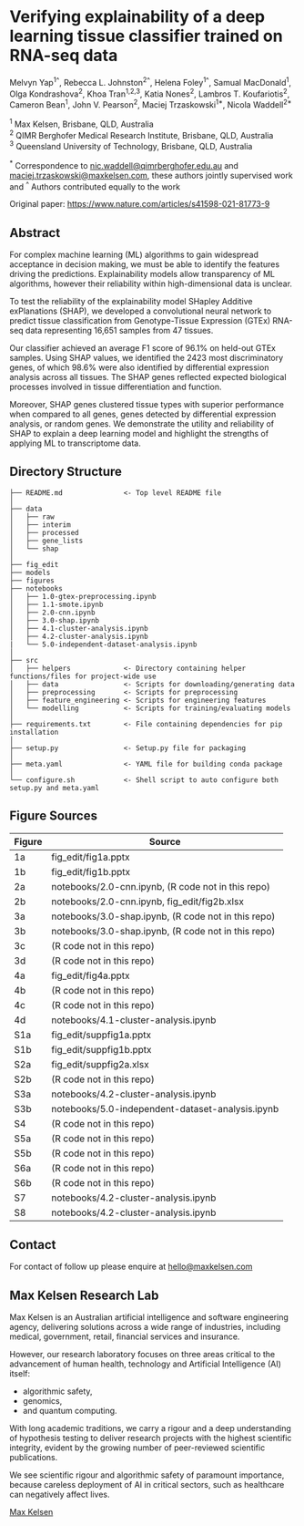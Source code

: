 # Verifying explainability of a deep learning tissue classifier trained on RNA-seq data
Melvyn Yap<sup>1^</sup>, Rebecca L. Johnston<sup>2^</sup>, Helena Foley<sup>1^</sup>, Samual MacDonald<sup>1</sup>, Olga Kondrashova<sup>2</sup>, Khoa Tran<sup>1,2,3</sup>, Katia Nones<sup>2</sup>, Lambros T. Koufariotis<sup>2</sup>, Cameron Bean<sup>1</sup>, John V. Pearson<sup>2</sup>, Maciej Trzaskowski<sup>1*</sup>, Nicola Waddell<sup>2*</sup>

<sup>1</sup> Max Kelsen, Brisbane, QLD, Australia  
<sup>2</sup> QIMR Berghofer Medical Research Institute, Brisbane, QLD, Australia  
<sup>3</sup> Queensland University of Technology, Brisbane, QLD, Australia  
  
<sup>*</sup> Correspondence to nic.waddell@qimrberghofer.edu.au and maciej.trzaskowski@maxkelsen.com, these authors jointly supervised work and 
<sup>^</sup> Authors contributed equally to the work 

Original paper: https://www.nature.com/articles/s41598-021-81773-9


## Abstract
For complex machine learning (ML) algorithms to gain widespread acceptance in decision making, we must be able to identify the features driving the predictions. Explainability models allow transparency of ML algorithms, however their reliability within high-dimensional data is unclear. 

To test the reliability of the explainability model SHapley Additive exPlanations (SHAP), we developed a convolutional neural network to predict tissue classification from Genotype-Tissue Expression (GTEx) RNA-seq data representing 16,651 samples from 47 tissues. 

Our classifier achieved an average F1 score of 96.1% on held-out GTEx samples. Using SHAP values, we identified the 2423 most discriminatory genes, of which 98.6% were also identified by differential expression analysis across all tissues. The SHAP genes reflected expected biological processes involved in tissue differentiation and function. 

Moreover, SHAP genes clustered tissue types with superior performance when compared to all genes, genes detected by differential expression analysis, or random genes. We demonstrate the utility and reliability of SHAP to explain a deep learning model and highlight the strengths of applying ML to transcriptome data.



Directory Structure
-------------------
```
├── README.md               <- Top level README file
│ 
├── data                
│   ├── raw                 
│   ├── interim             
│   ├── processed 
│   ├── gene_lists
│   └── shap
│
├── fig_edit
├── models                  
├── figures                             
├── notebooks                                        
│   ├── 1.0-gtex-preprocessing.ipynb
│   ├── 1.1-smote.ipynb
│   ├── 2.0-cnn.ipynb
│   ├── 3.0-shap.ipynb
│   ├── 4.1-cluster-analysis.ipynb
│   ├── 4.2-cluster-analysis.ipynb
|   └── 5.0-independent-dataset-analysis.ipynb
│
├── src                     
│   ├── helpers             <- Directory containing helper functions/files for project-wide use
│   ├── data                <- Scripts for downloading/generating data
│   ├── preprocessing       <- Scripts for preprocessing
│   ├── feature_engineering <- Scripts for engineering features
│   └── modelling           <- Scripts for training/evaluating models
│   
├── requirements.txt        <- File containing dependencies for pip installation
│
├── setup.py                <- Setup.py file for packaging
│
├── meta.yaml               <- YAML file for building conda package 
│
└── configure.sh            <- Shell script to auto configure both setup.py and meta.yaml
```

Figure Sources
-------------------
| Figure | Source |
| --- | --- |
| 1a | fig_edit/fig1a.pptx |
| 1b | fig_edit/fig1b.pptx |
| 2a | notebooks/2.0-cnn.ipynb, (R code not in this repo) |
| 2b | notebooks/2.0-cnn.ipynb, fig_edit/fig2b.xlsx |
| 3a | notebooks/3.0-shap.ipynb, (R code not in this repo) |
| 3b | notebooks/3.0-shap.ipynb, (R code not in this repo) |
| 3c | (R code not in this repo) |
| 3d | (R code not in this repo) |
| 4a | fig_edit/fig4a.pptx |
| 4b | (R code not in this repo) |
| 4c | (R code not in this repo) |
| 4d | notebooks/4.1-cluster-analysis.ipynb |
| S1a | fig_edit/suppfig1a.pptx |
| S1b | fig_edit/suppfig1b.pptx |
| S2a | fig_edit/suppfig2a.xlsx |
| S2b | (R code not in this repo) |
| S3a | notebooks/4.2-cluster-analysis.ipynb |
| S3b | notebooks/5.0-independent-dataset-analysis.ipynb |
| S4 | (R code not in this repo) |
| S5a | (R code not in this repo) |
| S5b | (R code not in this repo) |
| S6a | (R code not in this repo) |
| S6b | (R code not in this repo) |
| S7 | notebooks/4.2-cluster-analysis.ipynb |
| S8 | notebooks/4.2-cluster-analysis.ipynb |


## Contact
For contact of follow up please enquire at
hello@maxkelsen.com 

## Max Kelsen Research Lab
Max Kelsen is an Australian artificial intelligence and software engineering agency, delivering solutions across a wide range of industries, including medical, government, retail, financial services and insurance.

However, our research laboratory focuses on three areas critical to the advancement of human health, technology and Artificial Intelligence (AI) itself: 
+ algorithmic safety, 
+ genomics, 
+ and quantum computing. 

With long academic traditions, we carry a rigour and a deep understanding of hypothesis testing to deliver research projects with the highest scientific integrity, evident by the growing number of peer-reviewed scientific publications.  

We see scientific rigour and algorithmic safety of paramount importance, because careless deployment of AI in critical sectors, such as healthcare can negatively affect lives.

[Max Kelsen](https://maxkelsen.com)